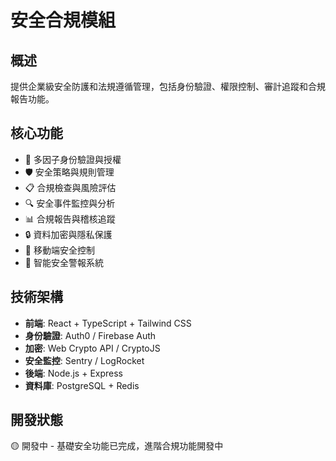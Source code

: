 # 安全合規模組

## 概述

提供企業級安全防護和法規遵循管理，包括身份驗證、權限控制、審計追蹤和合規報告功能。

## 核心功能

- 🔐 多因子身份驗證與授權
- 🛡️ 安全策略與規則管理
- 📋 合規檢查與風險評估
- 🔍 安全事件監控與分析
- 📊 合規報告與稽核追蹤
- 🔒 資料加密與隱私保護
- 📱 移動端安全控制
- 🚨 智能安全警報系統

## 技術架構

- **前端**: React + TypeScript + Tailwind CSS
- **身份驗證**: Auth0 / Firebase Auth
- **加密**: Web Crypto API / CryptoJS
- **安全監控**: Sentry / LogRocket
- **後端**: Node.js + Express
- **資料庫**: PostgreSQL + Redis

## 開發狀態

🟡 開發中 - 基礎安全功能已完成，進階合規功能開發中
